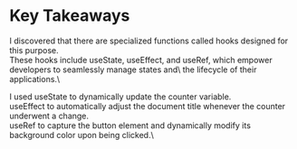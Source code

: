 # Key Takeaways

I discovered that there are specialized functions called hooks designed for this purpose.\
These hooks include useState, useEffect, and useRef, which empower developers to seamlessly manage states and\ the lifecycle of their applications.\

I used useState to dynamically update the counter variable.\
useEffect to automatically adjust the document title whenever the counter underwent a change.\
useRef to capture the button element and dynamically modify its background color upon being clicked.\

